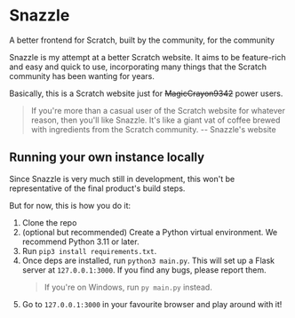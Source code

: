 # Snazzle
A better frontend for Scratch, built by the community, for the community

Snazzle is my attempt at a better Scratch website. It aims to be feature-rich and easy and quick to use, incorporating many things that the Scratch community has been wanting for years.

Basically, this is a Scratch website just for <s>MagicCrayon9342</s> power users.

> If you're more than a casual user of the Scratch website for whatever reason, then you'll like Snazzle.
> It's like a giant vat of coffee brewed with ingredients from the Scratch community.
-- Snazzle's website

## Running your own instance locally
Since Snazzle is very much still in development, this won't be representative of the final product's build steps.

But for now, this is how you do it:
1. Clone the repo
2. (optional but recommended) Create a Python virtual environment. We recommend Python 3.11 or later.
3. Run `pip3 install requirements.txt`.
4. Once deps are installed, run `python3 main.py`. This will set up a Flask server at `127.0.0.1:3000`. If you find any bugs, please report them.
   > If you're on Windows, run `py main.py` instead.
6. Go to `127.0.0.1:3000` in your favourite browser and play around with it!
